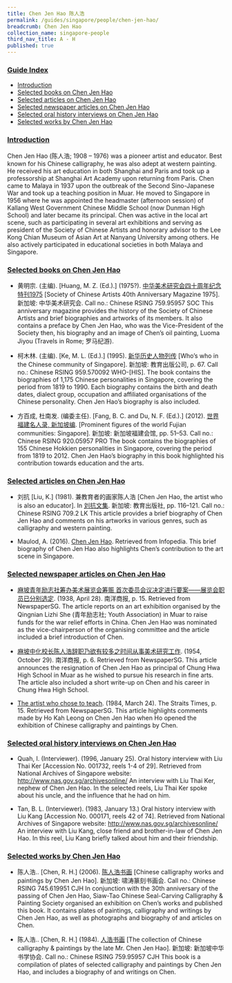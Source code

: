 ```yaml
---
title: Chen Jen Hao 陈人浩
permalink: /guides/singapore/people/chen-jen-hao/
breadcrumb: Chen Jen Hao
collection_name: singapore-people
third_nav_title: A - H
published: true
---
```


### <u>Guide Index</u>

* [Introduction](#introduction)
* [Selected books on Chen Jen Hao](#selected-books-on-chen-jen-hao)
* [Selected articles on Chen Jen Hao](#selected-articles-on-chen-jen-hao)
* [Selected newspaper articles on Chen Jen Hao](#selected-newspaper-articles-on-chen-jen-hao)
* [Selected oral history interviews on Chen Jen Hao](#selected-oral-history-interviews-on-chen-jen-hao)
* [Selected works by Chen Jen Hao](#selected-works-by-chen-jen-hao)

### <u>Introduction</u>

Chen Jen Hao (陈人浩; 1908 – 1976) was a pioneer artist and educator. Best known for his Chinese calligraphy, he was also adept at western painting. He received his art education in both Shanghai and Paris and took up a professorship at Shanghai Art Academy upon returning from Paris. Chen came to Malaya in 1937 upon the outbreak of the Second Sino-Japanese War and took up a teaching position in Muar. He moved to Singapore in 1956 where he was appointed the headmaster (afternoon session) of Kallang West Government Chinese Middle School (now Dunman High School) and later became its principal. Chen was active in the local art scene, such as participating in several art exhibitions and serving as president of the Society of Chinese Artists and honorary advisor to the Lee Kong Chian Museum of Asian Art at Nanyang University among others. He also actively participated in educational societies in both Malaya and Singapore.

 

### <u>Selected books on Chen Jen Hao</u>

* 黄明宗. (主编). [Huang, M. Z. (Ed.).] (1975?). [中华美术研究会四十周年纪念特刊1975](http://eservice.nlb.gov.sg/item_holding_s.aspx?bid=12824863)  [Society of Chinese Artists 40th Anniversary Magazine 1975]. 新加坡: 中华美术研究会.
Call no.: Chinese RSING 759.95957 SOC
This anniversary magazine provides the history of the Society of Chinese Artists and brief biographies and artworks of its members. It also contains a preface by Chen Jen Hao, who was the Vice-President of the Society then, his biography and an image of Chen’s oil painting, Luoma Jiyou (Travels in Rome; 罗马纪游).


* 柯木林. (主编). [Ke, M. L. (Ed.).] (1995). [新华历史人物列传](http://eservice.nlb.gov.sg/item_holding_s.aspx?bid=84500628) [Who’s who in the Chinese community of Singapore]. 新加坡: 教育出版公司, p. 67.
Call no.: Chinese RSING 959.570092 WHO-\[HIS\].
The book contains the biographies of 1,175 Chinese personalities in Singapore, covering the period from 1819 to 1990. Each biography contains the birth and death dates, dialect group, occupation and affiliated organisations of the Chinese personality. Chen Jen Hao’s biography is also included.


* 方百成, 杜南发. (编委主任). [Fang, B. C. and Du, N. F. (Ed.).] (2012). [世界福建名人录, 新加坡编](http://eservice.nlb.gov.sg/item_holding_s.aspx?bid=200125706). [Prominent figures of the world Fujian communities: Singapore]. 新加坡: 新加坡福建会馆, pp. 51–53.
Call no.: Chinese RSING 920.05957 PRO
The book contains the biographies of 155 Chinese Hokkien personalities in Singapore, covering the period from 1819 to 2012. Chen Jen Hao’s biography in this book highlighted his contribution towards education and the arts.


### <u>Selected articles on Chen Jen Hao</u>

* 刘抗 [Liu, K.] (1981). 兼教育者的画家陈人浩 [Chen Jen Hao, the artist who is also an educator]. In [刘抗文集](http://eservice.nlb.gov.sg/item_holding_s.aspx?bid=84492559). 新加坡: 教育出版社, pp. 116–121.
Call no.: Chinese RSING 709.2 LK
This article provides a brief biography of Chen Jen Hao and comments on his artworks in various genres, such as calligraphy and western painting.


* Maulod, A. (2016). [Chen Jen Hao](http://eresources.nlb.gov.sg/infopedia/articles/SIP_1474_2009-02-25.html). Retrieved from Infopedia.
This brief biography of Chen Jen Hao also highlights Chen’s contribution to the art scene in Singapore.


### <u>Selected newspaper articles on Chen Jen Hao</u>

* [麻坡青年励志社筹办美术展览会筹赈 首次委员会议决定进行要案——展览会职员已分别选定](http://eresources.nlb.gov.sg/newspapers/Digitised/Article/nysp19380428-1.2.107.1). (1938, April 28). 南洋商报, p. 15. Retrieved from NewspaperSG.
The article reports on an art exhibition organised by the Qingnian Lizhi She (青年励志社; Youth Association) in Muar to raise funds for the war relief efforts in China. Chen Jen Hao was nominated as the vice-chairperson of the organising committee and the article included a brief introduction of Chen.


* [麻坡中化校长陈人浩辞职乃欲有较多之时间从事美术研究工作](http://eresources.nlb.gov.sg/newspapers/Digitised/Article/nysp19541029-1.2.32.4). (1954, October 29). 南洋商报, p. 6. Retrieved from NewspaperSG.
This article announces the resignation of Chen Jen Hao as principal of Chung Hwa High School in Muar as he wished to pursue his research in fine arts. The article also included a short write-up on Chen and his career in Chung Hwa High School.


* [The artist who chose to teach](http://eresources.nlb.gov.sg/newspapers/Digitised/Article/nysp19260211-1.2.18.4). (1984, March 24). The Straits Times, p. 15. Retrieved from NewspaperSG.
This article highlights comments made by Ho Kah Leong on Chen Jen Hao when Ho opened the exhibition of Chinese calligraphy and paintings by Chen.


### <u>Selected oral history interviews on Chen Jen Hao</u>

* Quah, I. (Interviewer). (1996, January 25). Oral history interview with Liu Thai Ker [Accession No. 001732, reels 1-4 of 29]. Retrieved from National Archives of Singapore website: http://www.nas.gov.sg/archivesonline/
An interview with Liu Thai Ker, nephew of Chen Jen Hao. In the selected reels, Liu Thai Ker spoke about his uncle, and the influence that he had on him.


* Tan, B. L. (Interviewer). (1983, January 13.) Oral history interview with Liu Kang [Accession No. 000171, reels 42 of 74]. Retrieved from National Archives of Singapore website: http://www.nas.gov.sg/archivesonline/
An interview with Liu Kang, close friend and brother-in-law of Chen Jen Hao. In this reel, Liu Kang briefly talked about him and their friendship.


### <u>Selected works by Chen Jen Hao</u>

* 陈人浩.. [Chen, R. H.] (2006). [陈人浩书画](http://eservice.nlb.gov.sg/item_holding_s.aspx?bid=12774791) [Chinese calligraphy works and paintings by Chen Jen Hao]. 新加坡: 啸涛篆刻书画会.
Call no.: Chinese RSING 745.619951 CJH
In conjunction with the 30th anniversary of the passing of Chen Jen Hao, Siaw-Tao Chinese Seal-Carving Calligraphy & Painting Society organised an exhibition on Chen’s works and published this book. It contains plates of paintings, calligraphy and writings by Chen Jen Hao, as well as photographs and biography of and articles on Chen.


* 陈人浩.. [Chen, R. H.] (1984). [人浩书画](http://eservice.nlb.gov.sg/item_holding_s.aspx?bid=84446651) [The collection of Chinese calligraphy & paintings by the late Mr. Chen Jen Hao]. 新加坡: 新加坡中华书学协会.
Call no.: Chinese RSING 759.95957 CJH
This book is a compilation of plates of selected calligraphy and paintings by Chen Jen Hao, and includes a biography of and writings on Chen.